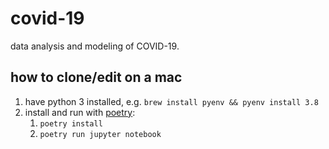 # covid-19
data analysis and modeling of COVID-19.

## how to clone/edit on a mac
1. have python 3 installed, e.g. `brew install pyenv && pyenv install 3.8`
2. install and run with [poetry](https://poetry.eustace.io/docs/#installation):
   1. `poetry install`
   2. `poetry run jupyter notebook`
